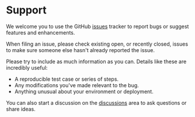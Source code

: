 # Support

We welcome you to use the GitHub [issues][issues] tracker to report bugs or suggest features and enhancements.

When filing an issue, please check existing open, or recently closed, issues to make sure someone else hasn't already
reported the issue.

Please try to include as much information as you can. Details like these are incredibly useful:

- A reproducible test case or series of steps.
- Any modifications you've made relevant to the bug.
- Anything unusual about your environment or deployment.

You can also start a discussion on the [discussions][discussions] area to ask questions or share ideas.

[issues]: https://github.com/vmware-samples/packer-examples-for-vsphere/issues
[discussions]: https://github.com/vmware-samples/packer-examples-for-vsphere/discussions
